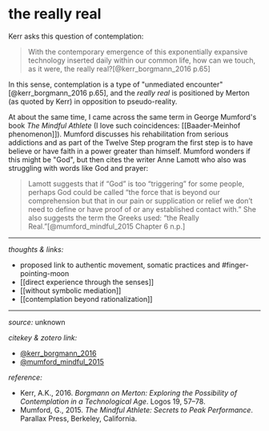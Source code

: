 # the really real

Kerr asks this question of contemplation:

>With the contemporary emergence of this exponentially expansive technology inserted daily within our common life, how can we touch, as it were, the really real?[@kerr_borgmann_2016 p.65]

In this sense, contemplation is a type of "unmediated encounter"[@kerr_borgmann_2016 p.65], and the _really real_ is positioned by Merton (as quoted by Kerr) in opposition to pseudo-reality.  

At about the same time, I came across the same term in George Mumford's book _The Mindful Athlete_ (I love such coincidences: [[Baader-Meinhof phenomenon]]). Mumford discusses his rehabilitation from serious addictions and as part of the Twelve Step program the first step is to have believe or have faith in a power greater than himself. Mumford wonders if this might be "God", but then cites the writer Anne Lamott who also was struggling with words like God and prayer: 

>Lamott suggests that if “God” is too “triggering” for some people, perhaps God could be called “the force that is beyond our comprehension but that in our pain or supplication or relief we don’t need to define or have proof of or any established contact with.” She also suggests the term the Greeks used: “the Really Real.”[@mumford_mindful_2015 Chapter 6 n.p.]


---

_thoughts & links:_

- proposed link to authentic movement, somatic practices and #finger-pointing-moon 
- [[direct experience through the senses]]
- [[without symbolic mediation]]
- [[contemplation beyond rationalization]]


---

_source:_ unknown

_citekey & zotero link:_ 

- [@kerr_borgmann_2016](zotero://select/items/1_QRTB3D4V)
- [@mumford_mindful_2015](zotero://select/items/1_477N8SCX)

_reference:_ 

- Kerr, A.K., 2016. _Borgmann on Merton: Exploring the Possibility of Contemplation in a Technological Age_. Logos 19, 57–78.
- Mumford, G., 2015. _The Mindful Athlete: Secrets to Peak Performance_. Parallax Press, Berkeley, California.
